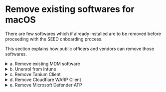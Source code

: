 # Remove existing softwares for macOS

<!--**Objective**: -->

There are few softwares which if already installed are to be removed before proceeding with the SEED onboarding process.

This section explains how public officers and vendors can remove those softwares.

<!--It also explains how the **Defender ATP** administrator provides the script for offboarding vendors from Microsoft Defender ATP.-->

<!--- Public officers and vendors who intend to onboard using macOS.
- Defender ATP administrator who provides the scripts to vendors for offboarding from Microsoft Defender ATP.-->


<!--Complete the following steps to remove existing softwares on your device:-->

<details>
  <summary>a. Remove existing MDM software</summary><br>

<!--
  Before proceeding to onboard, verify if your device is currently managed by an MDM software and unenrol your device from it.

  *To verify if you already have an MDM software* :-->
  1. Go to the **Apple** menu > **System Preferences** or click the **System Preferences** icon in the **Dock**.
  2. Go to **Profiles** and from the left menu, choose **Management Profile**.
  <kbd>![verify-other-mdm](images/onboarding-for-macos/verify-other-mdm.png)</kbd>
  3. At the bottom left, if you see "This Mac is supervised and managed by *your-organisation-name* it indicates you already have an MDM software.

  ?> To unenrol your device from MDM softwares other than Intune, contact your organisation's IT administrator.

</details>
<details>
  <summary>b. Unenrol from Intune</summary><br>

  <!-- If your device is managed by Intune, complete the following steps to unenrol your device from it.

  *To unenrol your device from Intune* :-->

  1. Click the **Spotlight** icon or press the ``Command+Spacebar`` to open the **Spotlight Search**.
  2. Enter **Company Portal**.
  3. Sign in to **Company Portal**.
  <kbd>![sign-in-to-company-portal](images/onboarding-for-macos/sign-in-to-company-portal.png)</kbd>
  4. Go to **Devices** and click the three dots beside the device you want to unenrol.
  5. Choose **Remove**.
  <kbd>![devices](images/onboarding-for-macos/devices-2.png)</kbd>
  6. When prompted to confirm the removal, select **Remove**.
  7. Click your profile icon and **Sign out** of **Company Portal**.

</details>

<details>
  <summary>c. Remove Tanium Client</summary><br>

  <!--If Tanium Client is installed on your device, remove it before proceeding further.The below steps guide you to verify its availability on your device and remove it.

  *To remove Tanium Client* :-->

  1. Open **Terminal** and run the following command:

   ```
  sudo ls /Library/Tanium/TaniumClient
   ```
  2. If you see the below on your **Terminal**, it indicates that Tanium Client is installed on your device and go to step 3. If not, proceed to [Remove pre-existing Cloudflare WARP client](#remove-pre-existing-cloudflare-warp-client).

   <kbd>![tanium-client](images/clean-up-instructions-macos.png)</kbd>

3. Run the following commands in **Terminal**.

     ```
     sudo launchctl unload /Library/LaunchDaemons/com.tanium.taniumclient.plist

     sudo launchctl remove com.tanium.taniumclient \&gt; /dev/null 2\&gt;&amp;1

     sudo rm /Library/LaunchDaemons/com.tanium.taniumclient.plist

     sudo rm /Library/LaunchDaemons/com.tanium.trace.recorder.plist

     sudo rm -rf /Library/Tanium/

     sudo rm /var/db/receipts/com.tanium.taniumclient.TaniumClient.pkg.bom

     sudo rm /var/db/receipts/com.tanium.taniumclient.TaniumClient.pkg.plist

     sudo rm /var/db/receipts/com.tanium.tanium.client.bom

     sudo rm /var/db/receipts/com.tanium.tanium.client.plist

    ```

4. Enter your macOS password when prompted. Once the commands are successfully executed, Tanium Client is removed from your device.

</details>
<details>
  <summary>d. Remove Cloudflare WARP Client</summary><br>

  <!-- If Cloudflare WARP client is installed on your device, remove it before proceeding further. The below steps guide you to verify its availability on your device and remove it.

  *To remove Cloudflare WARP client from macOS* :-->

  1. Click the **Finder** icon in the **Dock**.
  2. Choose **Applications**.
  3. Search for **Cloudflare WARP.app**.
  4. If available, open **Terminal** and run the following command:
    ```
    sudo /bin/sh /Applications/Cloudflare\ WARP.app/Contents/Resources/uninstall.sh
    ```

  5. When prompted, enter your macOS password.

</details>


<details>
  <summary>e. Remove Microsoft Defender ATP</summary><br>


  <!--If Microsoft Defender ATP is available in your device, offboard from it first and then remove it. The below steps tell you how to verify its availability on your device, offboard from it and remove it.

  *To offboard from Microsoft Defender ATP* :-->
  1. Click the **Finder** icon in the **Dock**.
  2. Choose **Applications**.
  3. Search for **Microsoft Defender ATP.app**.
  4. If available, [get the offboarding scripts](get-offboarding-scripts-for-microsoft-defender-atp) for your device or you may proceed to [onboard to SEED](seed-onboarding-instructions-for-macos).
  5. Save the offboarding script in the **Downloads** folder.
  6. Go to the **Terminal** and run the following command:
    ```
    sudo python ~/Downloads/name_of_offboarding_script.py
    ```
  7. Click the **Finder** icon in the **Dock**.
  8. Choose **Applications** and search for **Microsoft Defender for Endpoint.app**.
  9. Drag the app to the Trash, or select the app and choose **File** > **Move to Trash**.


</details>


<!--If you are using a different You must unenroll your device from your existing Mobile Device Management (MDM) software-->






























<!--

## (1) Unenroll your device from existing Mobile Device Management (MDM) software

To check if your device is currently managed by MDM software, please follow the steps below. Note: If any of the points below cannot be verified, your device is not managed by MDM and you can skip the rest of this section.

1. Open System Preferences and verify the existence of a preference pane called &quot;Profiles&quot;.
2. Under &quot;Profiles&quot;, verify the existence of a profile titled &quot;Management Profile&quot;.
3. At the bottom left corner of the &quot;Profiles&quot; pane, verify the existence of a statement saying &quot;This Mac is supervised and managed by \_\_\_\_\_&quot;.

If your device is managed by **Microsoft Intune** , please follow the instructions below to unenroll. For any other MDM software, please contact your organization&#39;s IT administrator to find out how to properly unenroll your device before proceeding to the next section.

1. Open the &quot;Company Portal&quot; app and sign into the Azure AD account that your device is enrolled under. If you are unsure which account this is, please contact your organization&#39;s IT administrator.
2. Click on the &quot;Devices&quot; tab and select the correct device to unenroll.
3. Click on the three dots on the right side of the device name and select &quot;Remove&quot;.
4. Click the human icon on the top right corner to sign out from your account.-->

<!--If you already have Tanium Client on your device, remove it.

To check if the Tanium Client is installed on your device, open the &quot;Terminal&quot; app and run the following command: **sudo ls /Library/Tanium/TaniumClient**. You should see output similar to the following if the client is indeed installed:

![tanium-client](images/clean-up-instructions-macos.png)

If an error is returned saying &quot;No such file or directory&quot;, or if no output is returned, the Tanium Client is not installed on your device and you can skip the rest of this section.

To remove the Tanium Client, open the &quot;Terminal&quot;app and copy the following commands in (you can copy the whole block together), then click &quot;Enter&quot;. Enter your macOS account password when prompted.

```
sudo launchctl unload /Library/LaunchDaemons/com.tanium.taniumclient.plist

sudo launchctl remove com.tanium.taniumclient \&gt; /dev/null 2\&gt;&amp;1

sudo rm /Library/LaunchDaemons/com.tanium.taniumclient.plist

sudo rm /Library/LaunchDaemons/com.tanium.trace.recorder.plist

sudo rm -rf /Library/Tanium/

sudo rm /var/db/receipts/com.tanium.taniumclient.TaniumClient.pkg.bom

sudo rm /var/db/receipts/com.tanium.taniumclient.TaniumClient.pkg.plist

sudo rm /var/db/receipts/com.tanium.tanium.client.bom

sudo rm /var/db/receipts/com.tanium.tanium.client.plist

```

## (3) Remove pre-existing Cloudflare WARP client

To check if the WARP client is already installed, open the &quot;Finder&quot; app and look for an application named &quot;Cloudflare WARP.app&quot;. If this application does not exist, WARP is not installed on your device and you can skip the rest of this section.

To remove the existing WARP client, open the &quot;Terminal&quot;app and copy the following command in, entering your macOS account password when prompted:

sudo /bin/sh /Applications/Cloudflare\ WARP.app/Contents/Resources/uninstall.sh**

## (4) Offboard and uninstall Microsoft Defender ATP

To check if Defender is already installed, open the &quot;Finder&quot; app and look for an application named &quot;Microsoft Defender ATP.app&quot;. If this application does not exist, Defender is not installed on your device and you can skip the rest of this section.

If Defender already exists, follow the steps below to offboard and uninstall it:

1. **Next steps are IMPORTANT** , please do not proceed without offboarding!
2. For **public officers,**** please approach the GCC2.0 team **to request for the specific Defender ATP offboarding script for your OS. For** vendors, please approach your Defender ATP administrator** to obtain your offboarding scripts.
3. Your **administrator** can follow steps a,b &amp; c below to obtain the script.
  1. This script can be found in the [Defender Security Center portal](https://securitycenter.windows.com/).
  2. Go to Settings \&gt; Device management \&gt; Offboarding and select Mac OS as the operating system, with &quot;Local Script&quot; as deployment method.
4. Place the offboarding script in your &quot;Downloads&quot; folder.
5. Open the &quot;Terminal&quot; app and run the following command:

## sudo python ~/Downloads/name\_of\_offboarding\_script.py

1. Open the &quot;Finder&quot; app and navigate to &quot;Applications&quot;. Right click on &quot;Microsoft Defender for Endpoint&quot; and click &quot;Move to Trash&quot;.-->
